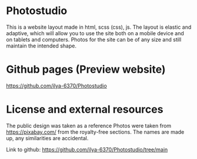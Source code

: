 # Photostudio

This is a website layout made in html, scss (css), js.
The layout is elastic and adaptive, which will allow you to use the site both on a mobile device and on tablets and computers.
Photos for the site can be of any size and still maintain the intended shape.

# Github pages (Preview website)
https://github.com/ilya-6370/Photostudio

# License and external resources
The public design was taken as a reference
  Photos were taken from https://pixabay.com/ from the royalty-free sections. The names are made up, any similarities are accidental.

Link to github:
https://github.com/ilya-6370/Photostudio/tree/main
